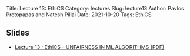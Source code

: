Title: Lecture 13: EthiCS
Category: lectures
Slug: lecture13
Author: Pavlos Protopapas and Natesh Pillai
Date: 2021-10-20
Tags: EthiCS

## Slides
- [Lecture 13 : EthiCS - UNFAIRNESS IN ML ALGORITHMS (PDF)]({attach}presentation/Gibert_CS109A_Slides.pdf)